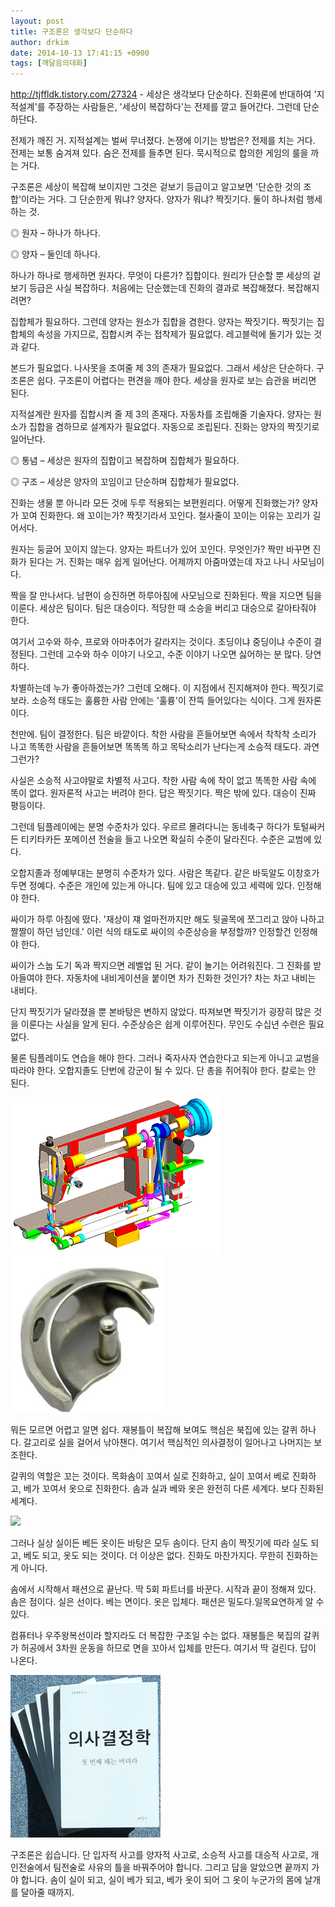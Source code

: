 ```yaml
---
layout: post
title: 구조론은 생각보다 단순하다
author: drkim
date: 2014-10-13 17:41:15 +0900
tags: [깨달음의대화]
---
```

http://tjffldk.tistory.com/27324 - 세상은 생각보다 단순하다. 진화론에 반대하여 '지적설계'를 주장하는 사람들은, '세상이 복잡하다'는 전제를 깔고 들어간다. 그런데 단순하단다. 

  


전제가 깨진 거. 지적설계는 벌써 무너졌다. 논쟁에 이기는 방법은? 전제를 치는 거다. 전제는 보통 숨겨져 있다. 숨은 전제를 들추면 된다. 묵시적으로 합의한 게임의 룰을 까는 거다. 

  


구조론은 세상이 복잡해 보이지만 그것은 겉보기 등급이고 알고보면 '단순한 것의 조합'이라는 거다. 그 단순한게 뭐냐? 양자다. 양자가 뭐냐? 짝짓기다. 둘이 하나처럼 행세하는 것. 

  


◎ 원자 – 하나가 하나다. 
      
◎ 양자 – 둘인데 하나다. 

  


하나가 하나로 행세하면 원자다. 무엇이 다른가? 집합이다. 원리가 단순할 뿐 세상의 겉보기 등급은 사실 복잡하다. 처음에는 단순했는데 진화의 결과로 복잡해졌다. 복잡해지려면? 

  


집합체가 필요하다. 그런데 양자는 원소가 집합을 겸한다. 양자는 짝짓기다. 짝짓기는 집합체의 속성을 가지므로, 집합시켜 주는 접착제가 필요없다. 레고블럭에 돌기가 있는 것과 같다. 

  


본드가 필요없다. 나사못을 조여줄 제 3의 존재가 필요없다. 그래서 세상은 단순하다. 구조론은 쉽다. 구조론이 어렵다는 편견을 깨야 한다. 세상을 원자로 보는 습관을 버리면 된다. 

  


지적설계란 원자를 집합시켜 줄 제 3의 존재다. 자동차를 조립해줄 기술자다. 양자는 원소가 집합을 겸하므로 설계자가 필요없다. 자동으로 조립된다. 진화는 양자의 짝짓기로 일어난다. 

  


◎ 통념 – 세상은 원자의 집합이고 복잡하며 집합체가 필요하다. 
      
◎ 구조 – 세상은 양자의 꼬임이고 단순하며 집합체가 필요없다. 

  


진화는 생물 뿐 아니라 모든 것에 두루 적용되는 보편원리다. 어떻게 진화했는가? 양자가 꼬여 진화한다. 왜 꼬이는가? 짝짓기라서 꼬인다. 철사줄이 꼬이는 이유는 꼬리가 길어서다. 

  


원자는 둥글어 꼬이지 않는다. 양자는 파트너가 있어 꼬인다. 무엇인가? 짝만 바꾸면 진화가 된다는 거. 진화는 매우 쉽게 일어난다. 어제까지 아줌마였는데 자고 나니 사모님이다. 

  


짝을 잘 만나서다. 남편이 승진하면 하루아침에 사모님으로 진화된다. 짝을 지으면 팀을 이룬다. 세상은 팀이다. 팀은 대승이다. 적당한 때 소승을 버리고 대승으로 갈아타줘야 한다. 

  


여기서 고수와 하수, 프로와 아마추어가 갈라지는 것이다. 초딩이냐 중딩이냐 수준이 결정된다. 그런데 고수와 하수 이야기 나오고, 수준 이야기 나오면 싫어하는 분 많다. 당연하다. 

  


차별하는데 누가 좋아하겠는가? 그런데 오해다. 이 지점에서 진지해져야 한다. 짝짓기로 보라. 소승적 태도는 훌륭한 사람 안에는 '훌륭'이 잔뜩 들어있다는 식이다. 그게 원자론이다. 

  


천만에. 팀이 결정한다. 팀은 바깥이다. 착한 사람을 흔들어보면 속에서 착착착 소리가 나고 똑똑한 사람을 흔들어보면 똑똑똑 하고 목탁소리가 난다는게 소승적 태도다. 과연 그런가? 

  


사실은 소승적 사고야말로 차별적 사고다. 착한 사람 속에 착이 없고 똑똑한 사람 속에 똑이 없다. 원자론적 사고는 버려야 한다. 답은 짝짓기다. 짝은 밖에 있다. 대승이 진짜 평등이다. 

  


그런데 팀플레이에는 분명 수준차가 있다. 우르르 몰려다니는 동네축구 하다가 토털싸커든 티키타카든 포메이션 전술을 들고 나오면 확실히 수준이 달라진다. 수준은 교범에 있다. 

  


오합지졸과 정예부대는 분명히 수준차가 있다. 사람은 똑같다. 같은 바둑알도 이창호가 두면 정예다. 수준은 개인에 있는게 아니다. 팀에 있고 대승에 있고 세력에 있다. 인정해야 한다. 

  


싸이가 하루 아침에 떴다. '재상이 쟤 얼마전까지만 해도 뒷골목에 쪼그리고 앉아 나하고 짤짤이 하던 넘인데.' 이런 식의 태도로 싸이의 수준상승을 부정할까? 인정할건 인정해야 한다. 

  


싸이가 스눕 도기 독과 짝지으면 레벨업 된 거다. 같이 놀기는 어려워진다. 그 진화를 받아들여야 한다. 자동차에 내비게이션을 붙이면 차가 진화한 것인가? 차는 차고 내비는 내비다. 

  


단지 짝짓기가 달라졌을 뿐 본바탕은 변하지 않았다. 따져보면 짝짓기가 굉장히 많은 것을 이룬다는 사실을 알게 된다. 수준상승은 쉽게 이루어진다. 무인도 수십년 수련은 필요없다. 

  


물론 팀플레이도 연습을 해야 한다. 그러나 죽자사자 연습한다고 되는게 아니고 교범을 따라야 한다. 오합지졸도 단번에 강군이 될 수 있다. 단 총을 쥐어줘야 한다. 칼로는 안 된다. 

  


  



![](/files/attach/images/198/515/526/11.gif)![](/files/attach/images/198/515/526/shuttle-hook-250x250.jpg)   




뭐든 모르면 어렵고 알면 쉽다. 재봉틀이 복잡해 보여도 핵심은 북집에 있는 갈퀴 하나다. 갈고리로 실을 걸어서 낚아챈다. 여기서 핵심적인 의사결정이 일어나고 나머지는 보조한다.

  


갈퀴의 역할은 꼬는 것이다. 목화솜이 꼬여서 실로 진화하고, 실이 꼬여서 베로 진화하고, 베가 꼬여서 옷으로 진화한다. 솜과 실과 베와 옷은 완전히 다른 세계다. 보다 진화된 세계다.

  


  


![](/files/attach/images/198/515/526/다운로드.jpg)

  


그러나 실상 실이든 베든 옷이든 바탕은 모두 솜이다. 단지 솜이 짝짓기에 따라 실도 되고, 베도 되고, 옷도 되는 것이다. 더 이상은 없다. 진화도 마찬가지다. 무한히 진화하는게 아니다.

  


솜에서 시작해서 패션으로 끝난다. 딱 5회 파트너를 바꾼다. 시작과 끝이 정해져 있다. 솜은 점이다. 실은 선이다. 베는 면이다. 옷은 입체다. 패션은 밀도다.일목요연하게 알 수 있다.

  


컴퓨터나 우주왕복선이라 할지라도 더 복잡한 구조일 수는 없다. 재봉틀은 북집의 갈퀴가 허공에서 3차원 운동을 하므로 면을 꼬아서 입체를 만든다. 여기서 딱 걸린다. 답이 나온다.



  


![](/files/attach/images/198/515/526/199.JPG)

  


구조론은 쉽습니다. 단 입자적 사고를 양자적 사고로, 소승적 사고를 대승적 사고로, 개인전술에서 팀전술로 사유의 틀을 바꿔주어야 합니다. 그리고 답을 알았으면 끝까지 가야 합니다. 솜이 실이 되고, 실이 베가 되고, 베가 옷이 되어 그 옷이 누군가의 몸에 날개를 달아줄 때까지.